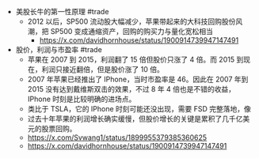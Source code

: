 - 美股长牛的第一性原理 #trade
	- 2012 以后，SP500 流动股大幅减少，苹果带起来的大科技回购股份风潮，把 SP500 变成通缩资产，回购的购买力与量化宽松相当
		- https://x.com/davidhornhouse/status/1900914739947147491
- 股价，利润与市盈率 #trade
	- 苹果在 2007 到 2015，利润翻了 15 倍但股价只涨了 4 倍。而 2015 到现在，利润只接近翻倍，但是股价涨了 10 倍。
	- 2007 年苹果已经推出了 IPhone，当时市盈率是 46。因此在 2007 年到 2015 没有达到戴维斯双击的效果，不过 8 年 4 倍也是不错的收益，IPhone 时刻是比较明确的进场点。
	- 类比于 TSLA，它的 IPhone 时刻可能还没出现，需要 FSD 完整落地，像
	- 过去十年苹果的利润增长确实缓慢，但股价增长的关键是累积了几千亿美元的股票回购。
	- https://x.com/Svwang1/status/1899955379385360625
	- https://x.com/davidhornhouse/status/1900914739947147491
